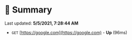 # 📖 Summary
Last updated: **5/5/2021, 7:28:44 AM**

- `GET` [https://google.com](https://google.com) - **Up** (96ms)
